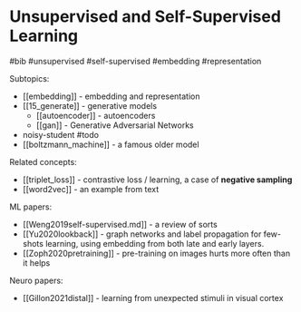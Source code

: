 # Unsupervised and Self-Supervised Learning

#bib #unsupervised #self-supervised #embedding #representation

Subtopics:
* [[embedding]] - embedding and representation
* [[15_generate]] - generative  models
    * [[autoencoder]] - autoencoders
    * [[gan]] - Generative Adversarial Networks
* noisy-student #todo
* [[boltzmann_machine]] - a famous older model

Related concepts:
* [[triplet_loss]] - contrastive loss /  learning, a case of **negative sampling**
* [[word2vec]] - an example from text

ML papers:
* [[Weng2019self-supervised.md]] - a review of sorts
* [[Yu2020lookback]] - graph networks and label propagation for few-shots learning, using embedding from both late and early layers.
* [[Zoph2020pretraining]] - pre-training on images hurts more often than it helps	

Neuro papers:
* [[Gillon2021distal]] - learning from unexpected stimuli in visual cortex